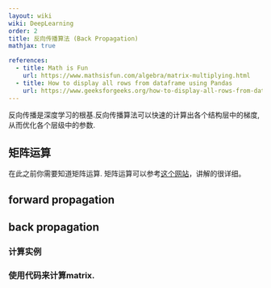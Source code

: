 ```yaml
---
layout: wiki
wiki: DeepLearning
order: 2
title: 反向传播算法 (Back Propagation)
mathjax: true

references: 
  - title: Math is Fun
    url: https://www.mathsisfun.com/algebra/matrix-multiplying.html
  - title: How to display all rows from dataframe using Pandas
    url: https://www.geeksforgeeks.org/how-to-display-all-rows-from-dataframe-using-pandas/
---
```


反向传播是深度学习的根基.反向传播算法可以快速的计算出各个结构层中的梯度,从而优化各个层级中的参数.

<!-- more -->



## 矩阵运算
在此之前你需要知道矩阵运算. 矩阵运算可以参考[这个网站](https://www.mathsisfun.com/algebra/matrix-multiplying.html)，讲解的很详细。

## forward propagation

## back propagation

### 计算实例

### 使用代码来计算matrix.
